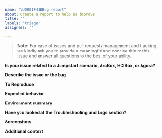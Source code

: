 ```yaml
---
name: "\U0001F41BBug report"
about: Create a report to help us improve
title: ''
labels: 'triage'
assignees: ''

---
```

<!--- 🛑 Please check existing issues first before continuing: https://github.com/microsoft/azure_arc/issues --->

<!--- Disclaimer: The intent of this "Bug report" template is to address feature requests related to the various Arc Jumpstart solution. The Arc Jumpstart team does not handle and/or support Azure Arc upstream core product related issues, bugs and feature requests and will try to assist on a best effort basis. For a core product issue or feature request/feedback, please create an official [Azure support ticket](https://azure.microsoft.com/support/create-ticket/) or [general feedback request](https://feedback.azure.com). --->

> **Note:** For ease of issues and pull requests management and tracking, we kindly ask you to provide a meaningful and concise title to this issue and answer all questions to the best of your ability.


**Is your issue related to a Jumpstart scenario, ArcBox, HCIBox, or Agora?**
<!--- A link to the Jumpstart scenario you are working on. --->

**Describe the issue or the bug**
<!--- A clear and concise description of what the issue or the bug is. --->

**To Reproduce**
<!--- Steps to reproduce the behavior:
1. Go to '...'
2. Click on '....'
3. Scroll down to '....'
4. See error --->

**Expected behavior**
<!--- A clear and concise description of what you expected to happen. --->

**Environment summary**
<!--- Relevant versions to the issue / CLI version (`_az --version_`) / Terraform CLI version (`terraform version`) / Other  --->

**Have you looked at the Troubleshooting and Logs section?**
<!---Relevant logs retrieval instructions can be found in the Troubleshooting section.
- [Jumpstart ArcBox "Full" troubleshooting](https://azurearcjumpstart.com/azure_jumpstart_arcbox/Full#basic-troubleshooting)
- [Jumpstart ArcBox for IT Pros troubleshooting](https://azurearcjumpstart.com/azure_jumpstart_arcbox/ITPro#basic-troubleshooting)
- [Jumpstart ArcBox for DevOps troubleshooting](https://azurearcjumpstart.com/azure_jumpstart_arcbox/DevOps#basic-troubleshooting)
- [Jumpstart ArcBox for DataOps troubleshooting](https://azurearcjumpstart.com/azure_jumpstart_arcbox/DataOps#basic-troubleshooting)
- [HCIBox troubleshooting](https://azurearcjumpstart.com/azure_jumpstart_hcibox/getting_started#basic-troubleshooting)
- [Agora - Contoso Supermarket troubleshooting](https://azurearcjumpstart.com/azure_jumpstart_ag/retail/contoso_supermarket/troubleshooting)
- [Agora - Contoso Motors troubleshooting](https://arcjumpstart.com/azure_jumpstart_ag/manufacturing/contoso_motors/troubleshooting)
--->

**Screenshots**
<!--- If applicable, add screenshots to help explain your problem. --->

**Additional context**
<!--- Add any other context about the problem here. --->
